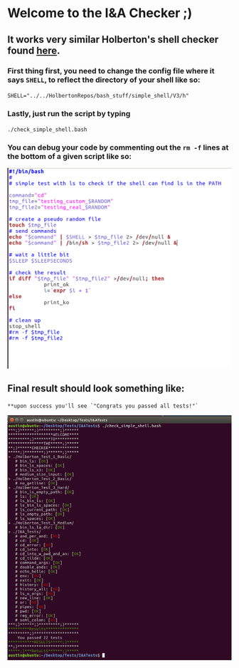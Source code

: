 # Welcome to the I&A Checker ;)
## It works very similar Holberton's shell checker found [here](https://github.com/holbertonschool/0x15.c/).

### First thing first, you need to change the config file where it says `SHELL`, to reflect the directory of your shell like so: 
`SHELL="../../HolbertonRepos/bash_stuff/simple_shell/V3/h"`

### Lastly, just run the script by typing 
`./check_simple_shell.bash`

### You can debug your code by commenting out the `rm -f` lines at the bottom of a given script like so:

![](readmephotos/cmtrm.png)

## Final result should look something like: 
	**upon success you'll see `"Congrats you passed all tests!"`

![](readmephotos/exampleout.png)
